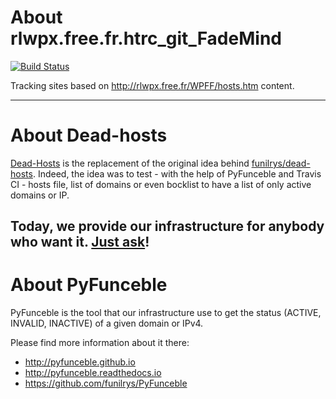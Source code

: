 # About rlwpx.free.fr.htrc_git_FadeMind

[![Build Status](https://travis-ci.org/dead-hosts/rlwpx.free.fr.htrc_git_FadeMind.svg?branch=master)](https://travis-ci.org/dead-hosts/rlwpx.free.fr.htrc_git_FadeMind)

Tracking sites based on http://rlwpx.free.fr/WPFF/hosts.htm content.

--------------------------------------------------------------------------------

# About Dead-hosts

[Dead-Hosts](https://github.com/dead-hosts) is the replacement of the original idea behind [funilrys/dead-hosts](https://github.com/funilrys/dead-hosts).
Indeed, the idea was to test - with the help of PyFunceble and Travis CI - hosts file, list of domains or even bocklist to have a list of only active domains or IP.

Today, we provide our infrastructure for anybody who want it. [Just ask](https://github.com/dead-hosts/dev-center/issues/new?template=inclusion-request.md)!
--------------------------------------------------------------------------------

# About PyFunceble

PyFunceble is the tool that our infrastructure use to get the status (ACTIVE, INVALID, INACTIVE) of a given domain or IPv4.

Please find more information about it there:

* http://pyfunceble.github.io
* http://pyfunceble.readthedocs.io
* https://github.com/funilrys/PyFunceble

